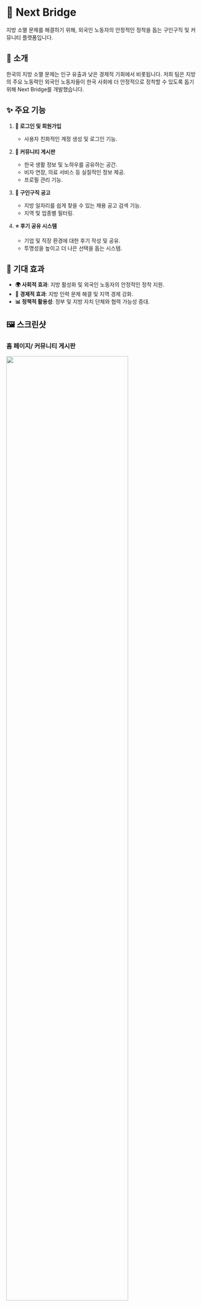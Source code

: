# 🌉 Next Bridge

지방 소멸 문제를 해결하기 위해, 외국인 노동자의 안정적인 정착을 돕는 구인구직 및 커뮤니티 플랫폼입니다.

## 📝 소개
한국의 지방 소멸 문제는 인구 유출과 낮은 경제적 기회에서 비롯됩니다. 저희 팀은 지방의 주요 노동력인 외국인 노동자들이 한국 사회에 더 안정적으로 정착할 수 있도록 돕기 위해 Next Bridge를 개발했습니다.

## ✨ 주요 기능
1. **🔑 로그인 및 회원가입**
   - 사용자 친화적인 계정 생성 및 로그인 기능.

2. **💬 커뮤니티 게시판**
   - 한국 생활 정보 및 노하우를 공유하는 공간.
   - 비자 연장, 의료 서비스 등 실질적인 정보 제공.
   - 프로필 관리 기능.

3. **📄 구인구직 공고**
   - 지방 일자리를 쉽게 찾을 수 있는 채용 공고 검색 기능.
   - 지역 및 업종별 필터링.

4. **⭐ 후기 공유 시스템**
   - 기업 및 직장 환경에 대한 후기 작성 및 공유.
   - 투명성을 높이고 더 나은 선택을 돕는 시스템.

## 🌟 기대 효과
- **🌍 사회적 효과**: 지방 활성화 및 외국인 노동자의 안정적인 정착 지원.
- **💼 경제적 효과**: 지방 인력 문제 해결 및 지역 경제 강화.
- **📊 정책적 활용성**: 정부 및 지방 자치 단체와 협력 가능성 증대.

## 🖼️ 스크린샷

### 홈 페이지/ 커뮤니티 게시판
<img src="https://github.com/user-attachments/assets/8428678e-f34e-4808-9ebb-84863cc0a39b"  width="80%" height="80%">

### 구인구직 페이지
<img src="https://github.com/user-attachments/assets/c8ebdfd6-c6f2-4c6e-99f5-722d3a305381"  width="80%" height="80%">

### 커뮤니티 게시판
<img src="https://github.com/user-attachments/assets/2bd928a4-c1b4-4368-bfc2-dc8834e4c15e" width="80%" height="80%">
<img src="https://github.com/user-attachments/assets/3bd03019-82de-4b4b-a7ae-d64adfbbd7d0" width="80%" height="80%">

## 🛠️ 기술 스택
- **Frontend**: HTML, CSS, JavaScript (+Bootstrap)
- **Backend**: Python Django (+Kakao Maps API)
- **Database**: SQLite (+Selenium, BeautifulSoup)
- **Design**: Figma
- **Version Control**: GitHub

## 👩‍💻 팀 소개
- **팀명**: Next Bridge
- **성과**: 덕성여자대학교 디지털소프트웨어학과 해커톤 2등 수상
- **역할 분담**: 기획, 디자인, 프론트엔드 및 백엔드 개발

## ⚙️ 설치 방법
다음 단계를 따라 로컬 환경에 이 프로젝트를 설치하세요:

1. **저장소 클론**:
   ```bash
   git clone https://github.com/Andante-Kim/NextBridge_Hackathon.git
   ```

2. **프로젝트 디렉토리로 이동**:
   ```bash
   cd NextBridge_Hackathon
   ```

3. **가상 환경 생성 및 활성화** (선택 사항):
   ```bash
   python -m venv venv
   source venv/bin/activate  # MacOS/Linux
   venv\Scripts\activate   # Windows
   ```

4. **필수 패키지 설치**:
   ```bash
   pip install -r requirements.txt
   ```

5. **마이그레이션 적용**:
   ```bash
   python manage.py migrate
   ```

6. **개발 서버 실행**:
   ```bash
   python manage.py runserver
   ```

7. 브라우저에서 `http://127.0.0.1:8000`을 열어 웹사이트를 확인합니다.

## 🤝 기여 방법
1. 저장소를 **포크**합니다.
2. 새로운 **브랜치**를 생성합니다. (`git checkout -b feature/AmazingFeature`)
3. 변경 사항을 **커밋**합니다. (`git commit -m 'feat: AmazingFeature 추가'`)
4. 브랜치에 **푸시**합니다. (`git push origin feature/AmazingFeature`)
5. **풀 리퀘스트**를 생성합니다.
6. 리뷰 후 피드백에 따라 수정합니다.

---

## 📜 라이선스
이 프로젝트는 [MIT 라이선스](./LICENSE)를 따릅니다.

---

# 🌉 Next Bridge

A recruitment and community platform to support the stable settlement of foreign workers and address the issue of regional depopulation in South Korea.

## 📝 Introduction
The regional depopulation problem in South Korea stems from population outflows and limited economic opportunities. Our team developed Next Bridge to assist foreign workers, a key labor force in regional areas, in settling more stably in South Korean society.

## ✨ Key Features
1. **🔑 Login and Registration**
   - User-friendly account creation and login functionality.

2. **💬 Community Board**
   - A space to share life tips and know-how about living in Korea.
   - Provides practical information like visa extensions and healthcare services.
   - Profile management feature.

3. **📄 Job Postings**
   - Job search functionality for regional employment opportunities.
   - Filtering by location and industry.

4. **⭐ Review Sharing System**
   - Allows users to leave and share reviews about companies and work environments.
   - Enhances transparency and supports better decision-making.

## 🌟 Expected Impact
- **🌍 Social Impact**: Promotes regional revitalization and supports the stable settlement of foreign workers.
- **💼 Economic Impact**: Addresses manpower shortages in rural areas and strengthens the local economy.
- **📊 Policy Application**: Increases collaboration potential with government and local authorities.

## 🛠️ Tech Stack
- **Frontend**: HTML, CSS, JavaScript (+Bootstrap)
- **Backend**: Python Django (+Kakao Maps API)
- **Database**: SQLite (+Selenium, BeautifulSoup)
- **Design**: Figma
- **Version Control**: GitHub

## 👩‍💻 Team Introduction
- **Team Name**: Next Bridge
- **Achievement**: 2nd place at the Hackathon hosted by Duksung Women’s University Department of Digital Software.
- **Roles**: Planning, design, frontend, and backend development.

## ⚙️ Installation
Follow these steps to set up the project locally:

1. **Clone the repository**:
   ```bash
   git clone https://github.com/Andante-Kim/NextBridge_Hackathon.git
   ```

2. **Navigate to the project directory**:
   ```bash
   cd NextBridge_Hackathon
   ```

3. **Create and activate a virtual environment** (optional):
   ```bash
   python -m venv venv
   source venv/bin/activate  # MacOS/Linux
   venv\Scripts\activate   # Windows
   ```

4. **Install required packages**:
   ```bash
   pip install -r requirements.txt
   ```

5. **Apply migrations**:
   ```bash
   python manage.py migrate
   ```

6. **Run the development server**:
   ```bash
   python manage.py runserver
   ```

7. Open `http://127.0.0.1:8000` in your browser to view the website.

## 🤝 How to Contribute
1. **Fork** the repository.
2. Create a new **branch**. (`git checkout -b feature/AmazingFeature`)
3. **Commit** your changes. (`git commit -m 'feat: Add AmazingFeature'`)
4. **Push** the branch. (`git push origin feature/AmazingFeature`)
5. Create a **Pull Request**.
6. Address feedback and make necessary changes.

---

## 📜 License
This project is licensed under the [MIT License](./LICENSE).
